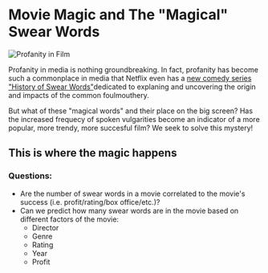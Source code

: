 # Movie Magic and The "Magical" Swear Words
![Profanity in Film](https://nofilmschool.com/sites/default/files/styles/article_1500/public/wow.jpg?itok=6r6h97Z1)

Profanity in media is nothing groundbreaking. In fact, profanity has become such a commonplace in media that Netflix even has a [new comedy series "History of Swear Words"](https://www.netflix.com/title/81305757)dedicated to explaning and uncovering the origin and impacts of the common foulmouthery. 

But what of these "magical words" and their place on the big screen? Has the increased frequecy of spoken vulgarities become an indicator of a more popular, more trendy, more succesful film? We seek to solve this mystery!

## This is where the magic happens

### Questions:
* Are the number of swear words in a movie correlated to the movie's success (i.e. profit/rating/box office/etc.)?
* Can we predict how many swear words are in the movie based on different factors of the movie:
  * Director
  * Genre
  * Rating
  * Year
  * Profit

